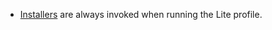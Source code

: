 * [Installers](/nservicebus/operations/installers.md) are always invoked when running the Lite profile.